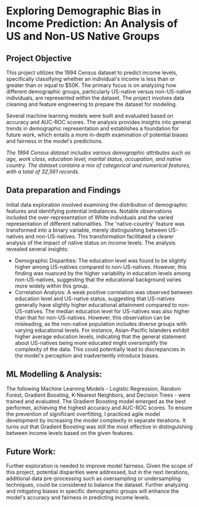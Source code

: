 <h1> Exploring Demographic Bias in Income Prediction: An Analysis of US and Non-US Native Groups </h1>
<h2> Project Objective</h2>
<p> 
  This project utilizes the 1994 Census dataset to predict income levels, specifically classifying whether an individual's income is less than or greater than or equal to $50K. The primary focus is on analyzing how different demographic groups, particularly US-native versus non-US-native individuals, are represented within the dataset. The project involves data cleaning and feature engineering to prepare the dataset for modeling. <br>

Several machine learning models were built and evaluated based on accuracy and AUC-ROC scores. The analysis provides insights into general trends in demographic representation and establishes a foundation for future work, which entails a more in-depth examination of potential biases and fairness in the model's predictions.
  <br> </p>
<em> *The 1994 Census dataset includes various demographic attributes such as age, work class, education level, marital status, occupation, and native country. The dataset contains a mix of categorical and numerical features, with a total of 32,561 records.* </em>

<h2> Data preparation and Findings </h2>
<p> 
Initial data exploration involved examining the distribution of demographic features and identifying potential imbalances. Notable observations included the over-representation of White individuals and the varied representation of different nationalities. The 'native-country' feature was transformed into a binary variable, merely distinguishing between US-natives and non-US-natives. This transformation facilitated a clearer analysis of the impact of native status on income levels.
The analysis revealed several insights: <br>
</p>

<ul>
  <li> Demographic Disparities: The education level was found to be slightly higher among US-natives compared to non-US-natives. However, this finding was nuanced by the higher variability in education levels among non-US-natives, suggesting that the educational background varies more widely within this group.</li>
  <li> Correlation Analysis: A weak positive correlation was observed between education level and US-native status, suggesting that US-natives generally have slightly higher 
    educational attainment compared to non-US-natives. The median education level for US-natives was also higher than that for non-US-natives. 
    However, this observation can be misleading, as the non-native population includes diverse groups with varying educational levels. For instance, 
    Asian-Pacific Islanders exhibit higher average education levels, indicating that the general statement about US-natives being more educated might
    oversimplify the complexity of the data. This could potentially lead to discrepancies in the model's perception and inadvertently introduce biases. 
  </li>
</ul>

<h2> ML Modelling & Analysis: </h2>
<p> 
  The following Machine Learning Models - Logistic Regression, Random Forest, Gradient Boosting, K-Nearest Neighbors, and Decision Trees - were trained and evaluated. 
  The Gradient Boosting model emerged as the best performer, achieving the highest accuracy and AUC-ROC scores. To ensure the prevention of significant overfitting, I 
  practiced agile model development by increasing the model complexity in separate iterations. It turns out that Gradient Boosting was still the most effective in 
  distinguishing between income levels based on the given features.
</p>

<h2> Future Work: </h2>
<p> 
  Further exploration is needed to improve model fairness. Given the scope of this project, potential disparities were addressed, but in the next iterations, 
  additional data pre-processing such as oversampling or undersampling techniques, could be considered to balance the dataset. Further analyzing and mitigating biases in specific demographic groups will enhance the 
  model's accuracy and fairness in predicting income levels.
</p>
